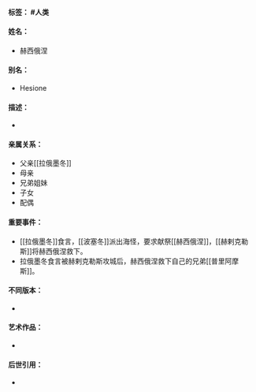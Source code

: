 #### 标签： #人类
#### 姓名：
- 赫西俄涅
#### 别名：
- Hesione
#### 描述：
- 
#### 亲属关系：
- 父亲[[拉俄墨冬]]
- 母亲
- 兄弟姐妹
- 子女
- 配偶
#### 重要事件：
- [[拉俄墨冬]]食言，[[波塞冬]]派出海怪，要求献祭[[赫西俄涅]]，[[赫剌克勒斯]]将赫西俄涅救下。
- 拉俄墨冬食言被赫剌克勒斯攻城后，赫西俄涅救下自己的兄弟[[普里阿摩斯]]。
#### 不同版本：
- 
#### 艺术作品：
- 
#### 后世引用：
- 